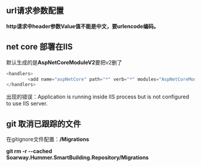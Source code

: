## url请求参数配置 ##

**http请求中header参数Value值不能是中文，要urlencode编码。**

## net core 部署在IIS ##

默认生成的是**AspNetCoreModuleV2**要把v2删了
``` csharp
<handlers>
        <add name="aspNetCore" path="*" verb="*" modules="AspNetCoreModule" resourceType="Unspecified" />
</handlers>
```
出现的错误：Application is running inside IIS process but is not configured to use IIS server.

## git 取消已跟踪的文件 ##

在gitignore文件配置：**/Migrations**

**git rm -r --cached Soarway.Hummer.SmartBuilding.Repository/Migrations**

